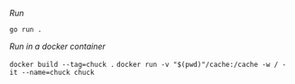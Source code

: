 *Run*

`go run .`

*Run in a docker container*

`docker build --tag=chuck .`
`docker run -v "$(pwd)"/cache:/cache -w / -it --name=chuck chuck`